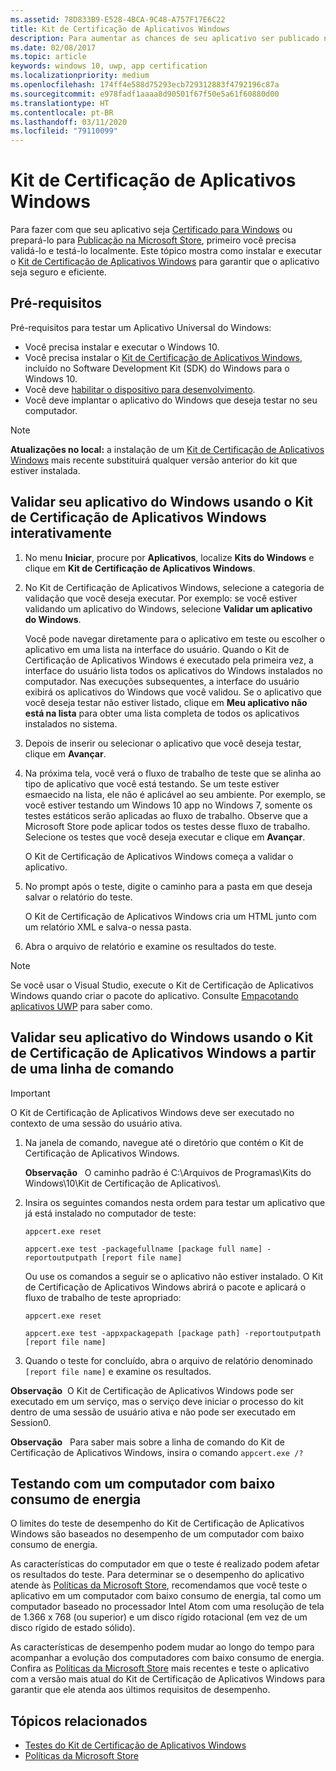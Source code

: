 ```yaml
---
ms.assetid: 78D833B9-E528-4BCA-9C48-A757F17E6C22
title: Kit de Certificação de Aplicativos Windows
description: Para aumentar as chances de seu aplicativo ser publicado na Microsoft Store ou obter a certificação do Windows, valide e teste-o localmente antes de enviá-lo para certificação. Este tópico mostra como instalar e executar o Kit de Certificação de Aplicativos Windows.
ms.date: 02/08/2017
ms.topic: article
keywords: windows 10, uwp, app certification
ms.localizationpriority: medium
ms.openlocfilehash: 174ff4e588d75293ecb729312883f4792196c87a
ms.sourcegitcommit: e978fadf1aaaa8d90501f67f50e5a61f60880d00
ms.translationtype: HT
ms.contentlocale: pt-BR
ms.lasthandoff: 03/11/2020
ms.locfileid: "79110099"
---
```

# <a name="windows-app-certification-kit"></a>Kit de Certificação de Aplicativos Windows

Para fazer com que seu aplicativo seja [Certificado para Windows](/windows/win32/win_cert/windows-certification-portal) ou prepará-lo para [Publicação na Microsoft Store](/windows/uwp/publish/app-submissions), primeiro você precisa validá-lo e testá-lo localmente. Este tópico mostra como instalar e executar o [Kit de Certificação de Aplicativos Windows](https://developer.microsoft.com/windows/develop/app-certification-kit) para garantir que o aplicativo seja seguro e eficiente.

## <a name="prerequisites"></a>Pré-requisitos

Pré-requisitos para testar um Aplicativo Universal do Windows:

- Você precisa instalar e executar o Windows 10.
- Você precisa instalar o [Kit de Certificação de Aplicativos Windows](https://developer.microsoft.com/windows/downloads/app-certification-kit/), incluído no Software Development Kit (SDK) do Windows para o Windows 10.
- Você deve [habilitar o dispositivo para desenvolvimento](/windows/uwp/get-started/enable-your-device-for-development).
- Você deve implantar o aplicativo do Windows que deseja testar no seu computador.

> [!NOTE]
> **Atualizações no local:** a instalação de um [Kit de Certificação de Aplicativos Windows](https://developer.microsoft.com/windows/develop/app-certification-kit) mais recente substituirá qualquer versão anterior do kit que estiver instalada.

## <a name="validate-your-windows-app-using-the-windows-app-certification-kit-interactively"></a>Validar seu aplicativo do Windows usando o Kit de Certificação de Aplicativos Windows interativamente

1. No menu **Iniciar**, procure por **Aplicativos**, localize **Kits do Windows** e clique em **Kit de Certificação de Aplicativos Windows**.

2. No Kit de Certificação de Aplicativos Windows, selecione a categoria de validação que você deseja executar. Por exemplo: se você estiver validando um aplicativo do Windows, selecione **Validar um aplicativo do Windows**.

    Você pode navegar diretamente para o aplicativo em teste ou escolher o aplicativo em uma lista na interface do usuário. Quando o Kit de Certificação de Aplicativos Windows é executado pela primeira vez, a interface do usuário lista todos os aplicativos do Windows instalados no computador. Nas execuções subsequentes, a interface do usuário exibirá os aplicativos do Windows que você validou. Se o aplicativo que você deseja testar não estiver listado, clique em **Meu aplicativo não está na lista** para obter uma lista completa de todos os aplicativos instalados no sistema.

3. Depois de inserir ou selecionar o aplicativo que você deseja testar, clique em **Avançar**.

4. Na próxima tela, você verá o fluxo de trabalho de teste que se alinha ao tipo de aplicativo que você está testando. Se um teste estiver esmaecido na lista, ele não é aplicável ao seu ambiente. Por exemplo, se você estiver testando um Windows 10 app no Windows 7, somente os testes estáticos serão aplicadas ao fluxo de trabalho. Observe que a Microsoft Store pode aplicar todos os testes desse fluxo de trabalho. Selecione os testes que você deseja executar e clique em **Avançar**.

    O Kit de Certificação de Aplicativos Windows começa a validar o aplicativo.

5. No prompt após o teste, digite o caminho para a pasta em que deseja salvar o relatório do teste.

    O Kit de Certificação de Aplicativos Windows cria um HTML junto com um relatório XML e salva-o nessa pasta.

6. Abra o arquivo de relatório e examine os resultados do teste.

> [!NOTE]
> Se você usar o Visual Studio, execute o Kit de Certificação de Aplicativos Windows quando criar o pacote do aplicativo. Consulte [Empacotando aplicativos UWP](/windows/msix/package/packaging-uwp-apps) para saber como.

## <a name="validate-your-windows-app-using-the-windows-app-certification-kit-from-a-command-line"></a>Validar seu aplicativo do Windows usando o Kit de Certificação de Aplicativos Windows a partir de uma linha de comando

> [!IMPORTANT]
> O Kit de Certificação de Aplicativos Windows deve ser executado no contexto de uma sessão do usuário ativa.

1. Na janela de comando, navegue até o diretório que contém o Kit de Certificação de Aplicativos Windows.

    **Observação**   O caminho padrão é C:\\Arquivos de Programas\\Kits do Windows\\10\\Kit de Certificação de Aplicativos\\.

2. Insira os seguintes comandos nesta ordem para testar um aplicativo que já está instalado no computador de teste:

    `appcert.exe reset`

    `appcert.exe test -packagefullname [package full name] -reportoutputpath [report file name]`

    Ou use os comandos a seguir se o aplicativo não estiver instalado. O Kit de Certificação de Aplicativos Windows abrirá o pacote e aplicará o fluxo de trabalho de teste apropriado:

    `appcert.exe reset`

    `appcert.exe test -appxpackagepath [package path] -reportoutputpath [report file name]`

3. Quando o teste for concluído, abra o arquivo de relatório denominado `[report file name]` e examine os resultados.

**Observação**  O Kit de Certificação de Aplicativos Windows pode ser executado em um serviço, mas o serviço deve iniciar o processo do kit dentro de uma sessão de usuário ativa e não pode ser executado em Session0.

**Observação**   Para saber mais sobre a linha de comando do Kit de Certificação de Aplicativos Windows, insira o comando `appcert.exe /?`

## <a name="testing-with-a-low-power-computer"></a>Testando com um computador com baixo consumo de energia

O limites do teste de desempenho do Kit de Certificação de Aplicativos Windows são baseados no desempenho de um computador com baixo consumo de energia.

As características do computador em que o teste é realizado podem afetar os resultados do teste. Para determinar se o desempenho do aplicativo atende às [Políticas da Microsoft Store](https://docs.microsoft.com/legal/windows/agreements/store-policies), recomendamos que você teste o aplicativo em um computador com baixo consumo de energia, tal como um computador baseado no processador Intel Atom com uma resolução de tela de 1.366 x 768 (ou superior) e um disco rígido rotacional (em vez de um disco rígido de estado sólido).

As características de desempenho podem mudar ao longo do tempo para acompanhar a evolução dos computadores com baixo consumo de energia. Confira as [Políticas da Microsoft Store](https://docs.microsoft.com/legal/windows/agreements/store-policies) mais recentes e teste o aplicativo com a versão mais atual do Kit de Certificação de Aplicativos Windows para garantir que ele atenda aos últimos requisitos de desempenho.

## <a name="related-topics"></a>Tópicos relacionados

- [Testes do Kit de Certificação de Aplicativos Windows](windows-app-certification-kit-tests.md)
- [Políticas da Microsoft Store](https://docs.microsoft.com/legal/windows/agreements/store-policies)
